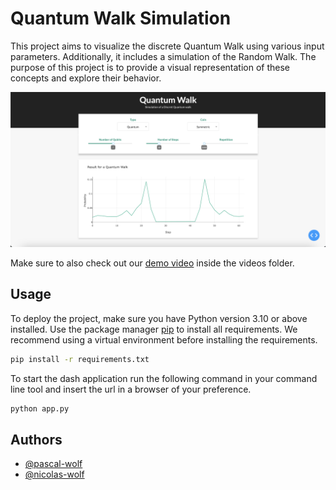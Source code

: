 
# Quantum Walk Simulation

This project aims to visualize the discrete Quantum Walk using various input parameters. Additionally, it includes a simulation of the Random Walk. The purpose of this project is to provide a visual representation of these concepts and explore their behavior.

![alt text](/images/demo_image.png)

Make sure to also check out our [demo video](/videos/demo_video.mp4) inside the videos folder.

## Usage

To deploy the project, make sure you have Python version 3.10 or above installed. 
Use the package manager [pip](https://pip.pypa.io/en/stable/) to install all requirements.
We recommend using a virtual environment before installing the requirements.

```bash
pip install -r requirements.txt
```

To start the dash application run the following command in your command line tool and insert the url in a browser of your preference.

```bash
python app.py
```


## Authors

- [@pascal-wolf](https://github.com/pascal-wolf)
- [@nicolas-wolf](https://github.com/nicolas-wolf)

